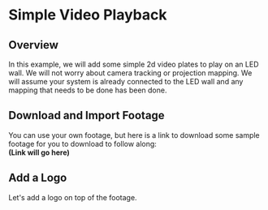 # Simple Video Playback

## Overview

In this example, we will add some simple 2d video plates to play on an LED wall. We will not worry about camera tracking or projection mapping. We will assume your system is already connected to the LED wall and any mapping that needs to be done has been done.

## Download and Import Footage

You can use your own footage, but here is a link to download some sample footage for you to download to follow along:\
**(Link will go here)**

## Add a Logo

Let's add a logo on top of the footage.&#x20;

